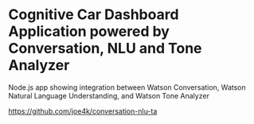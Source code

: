 # Cognitive Car Dashboard Application powered by Conversation, NLU and Tone Analyzer

Node.js app showing integration between Watson Conversation, Watson Natural Language Understanding, and Watson Tone Analyzer

https://github.com/joe4k/conversation-nlu-ta

